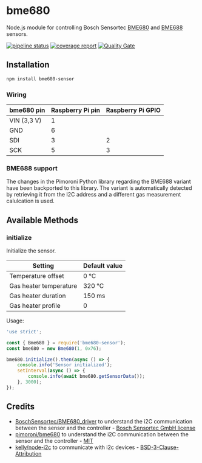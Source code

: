 # bme680

Node.js module for controlling Bosch Sensortec [BME680](https://www.bosch-sensortec.com/media/boschsensortec/downloads/datasheets/bst-bme680-ds001.pdf) and [BME688](https://www.bosch-sensortec.com/media/boschsensortec/downloads/datasheets/bst-bme688-ds000.pdf) sensors.

[![pipeline status](https://gitlab.com/ftmazzone/bme680/badges/master/pipeline.svg)](https://gitlab.com/ftmazzone/bme680/commits/master)
[![coverage report](https://gitlab.com/ftmazzone/bme680/badges/master/coverage.svg)](https://gitlab.com/ftmazzone/bme680/commits/master)
[![Quality Gate](https://sonarcloud.io/api/project_badges/measure?project=ftmazzone_bme680&metric=alert_status&style=flat-square)](https://sonarcloud.io/dashboard?id=ftmazzone_bme680)



## Installation

```sh
npm install bme680-sensor
```

### Wiring

| bme680 pin  | Raspberry Pi pin| Raspberry Pi GPIO|
|-------------|:----------------|:-----------------|
| VIN (3,3 V) | 1               |                  |
| GND         | 6               |                  |
| SDI         | 3               | 2                |
| SCK         | 5               | 3                |

### BME688 support

The changes in the Pimoroni Python library regarding the BME688 variant have been backported to this library. The variant is automatically detected by retrieving it from the I2C address and a different gas measurement calulcation
is used.

## Available Methods

### initialize

Initialize the sensor.

| Setting                | Default value|
|------------------------|:-------------|
| Temperature offset     | 0 °C         |
| Gas heater temperature | 320 °C       |
| Gas heater duration    | 150 ms       |
| Gas heater profile     | 0            |

Usage:
```javascript
'use strict';

const { Bme680 } = require('bme680-sensor');
const bme680 = new Bme680(1, 0x76);

bme680.initialize().then(async () => {
    console.info('Sensor initialized');
    setInterval(async () => {
        console.info(await bme680.getSensorData());
    }, 3000);
});
```

## Credits

* [BoschSensortec/BME680_driver](https://github.com/BoschSensortec/BME680_driver) to understand the i2C communication between the sensor and the controller - [Bosch Sensortec GmbH license](https://github.com/BoschSensortec/BME680_driver/blob/master/LICENSE)
* [pimoroni/bme680](https://github.com/pimoroni/bme680) to understand the i2C communication between the sensor and the controller - [MIT](https://github.com/pimoroni/bme680/blob/master/LICENSE)
* [kelly/node-i2c](https://github.com/kelly/node-i2c#readme) to communicate with i2c devices - [BSD-3-Clause-Attribution](https://github.com/kelly/node-i2c/blob/master/LICENSE)
